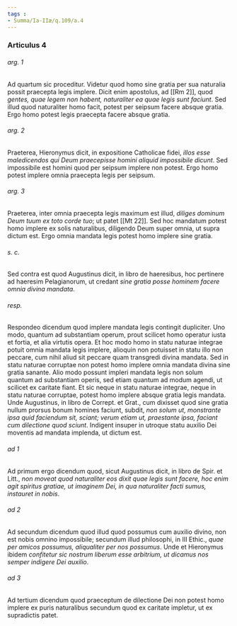 ```yaml
---
tags : 
- Summa/Ia-IIæ/q.109/a.4
---
```


### Articulus 4

###### arg. 1
Ad quartum sic proceditur. Videtur quod homo sine gratia per sua naturalia possit praecepta legis implere. Dicit enim apostolus, ad [[Rm 2]], quod *gentes, quae legem non habent, naturaliter ea quae legis sunt faciunt*. Sed illud quod naturaliter homo facit, potest per seipsum facere absque gratia. Ergo homo potest legis praecepta facere absque gratia.

###### arg. 2
Praeterea, Hieronymus dicit, in expositione Catholicae fidei, *illos esse maledicendos qui Deum praecepisse homini aliquid impossibile dicunt*. Sed impossibile est homini quod per seipsum implere non potest. Ergo homo potest implere omnia praecepta legis per seipsum.

###### arg. 3
Praeterea, inter omnia praecepta legis maximum est illud, *diliges dominum Deum tuum ex toto corde tuo*; ut patet [[Mt 22]]. Sed hoc mandatum potest homo implere ex solis naturalibus, diligendo Deum super omnia, ut supra dictum est. Ergo omnia mandata legis potest homo implere sine gratia.

###### s. c.
Sed contra est quod Augustinus dicit, in libro de haeresibus, hoc pertinere ad haeresim Pelagianorum, ut credant *sine gratia posse hominem facere omnia divina mandata*.

###### resp.
Respondeo dicendum quod implere mandata legis contingit dupliciter. Uno modo, quantum ad substantiam operum, prout scilicet homo operatur iusta et fortia, et alia virtutis opera. Et hoc modo homo in statu naturae integrae potuit omnia mandata legis implere, alioquin non potuisset in statu illo non peccare, cum nihil aliud sit peccare quam transgredi divina mandata. Sed in statu naturae corruptae non potest homo implere omnia mandata divina sine gratia sanante. Alio modo possunt impleri mandata legis non solum quantum ad substantiam operis, sed etiam quantum ad modum agendi, ut scilicet ex caritate fiant. Et sic neque in statu naturae integrae, neque in statu naturae corruptae, potest homo implere absque gratia legis mandata. Unde Augustinus, in libro de Corrept. et Grat., cum dixisset quod sine gratia nullum prorsus bonum homines faciunt, subdit, *non solum ut, monstrante ipsa quid faciendum sit, sciant; verum etiam ut, praestante ipsa, faciant cum dilectione quod sciunt*. Indigent insuper in utroque statu auxilio Dei moventis ad mandata implenda, ut dictum est.

###### ad 1
Ad primum ergo dicendum quod, sicut Augustinus dicit, in libro de Spir. et Litt., *non moveat quod naturaliter eos dixit quae legis sunt facere, hoc enim agit spiritus gratiae, ut imaginem Dei, in qua naturaliter facti sumus, instauret in nobis*.

###### ad 2
Ad secundum dicendum quod illud quod possumus cum auxilio divino, non est nobis omnino impossibile; secundum illud philosophi, in III Ethic., *quae per amicos possumus, aliqualiter per nos possumus*. Unde et Hieronymus ibidem *confitetur sic nostrum liberum esse arbitrium, ut dicamus nos semper indigere Dei auxilio*.

###### ad 3
Ad tertium dicendum quod praeceptum de dilectione Dei non potest homo implere ex puris naturalibus secundum quod ex caritate impletur, ut ex supradictis patet.

